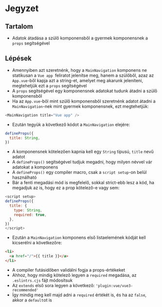 # Jegyzet

## Tartalom

- Adatok átadása a szülő komponensből a gyermek komponensnek a `props` segítségével

## Lépések

- Amennyiben azt szeretnénk, hogy a `MainNavigation` komponens ne statikusan a `Vue app `feliratot jelenítse meg, hanem a szülőből, azaz az `App.vue`-ből kapja azt a string-et, amelyet meg akarunk jeleníteni, megtehetjük ezt a `props` segítségével
- A `props` segítségével egy komponensnek adatokat tudunk átadni a szülő komponensből
- Ha az `App.vue`-ből mint szülő komponensből szeretnénk adatot átadni a `MainNavigation`-nek mint gyermek komponensnek, ezt megtehetjük:

```js
<MainNavigation title="Vue app" />
```

- Ezután tegyük a következő kódot a `MainNavigation` elejére:

```js
defineProps({
  title: String,
})
```

- A komponensnek kötelezően kapnia kell egy `String` típusú, `title` nevű adatot
- A `defineProps()` segítségével tudjuk megadni, hogy milyen névvel vár adatokat a komponens
- A `defineProps()` egy compiler macro, csak a `script setup`-on belül használható
- Bár a fenti megadási mód is megfelelő, sokkal strict-ebb lesz a kód, ha megadjuk az is, hogy ez a prop kötelező-e vagy sem:

```js
<script setup>
defineProps({
  title: {
    type: String,
    required: true,
  },
})
</script>
```

- Ezután a `MainNavigation` komponens első listaelemének kódját kell kicserélni a következőre:

```html
<li>
  <a href="/">{{ title }}</a>
</li>
```

- A compiler futásidőben validálni fogja a props-értékeket
- Ahhoz, hogy mindig kötelező legyen a `required` megadása, az `.eslintrs.cjs` fájt módosítsuk
- Az `extends` első sora legyen a következő: `'plugin:vue/vue3-recommended'`
- Így mindig meg kell majd adni a `required` értékét is, és ha az `false`, akkor a `default`ot is
